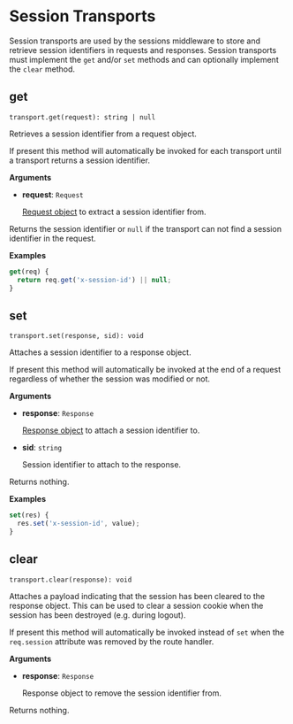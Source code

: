 Session Transports
==================

Session transports are used by the sessions middleware to store and retrieve session identifiers in requests and responses. Session transports must implement the `get` and/or `set` methods and can optionally implement the `clear` method.

get
---

`transport.get(request): string | null`

Retrieves a session identifier from a request object.

If present this method will automatically be invoked for each transport until a transport returns a session identifier.

**Arguments**

* **request**: `Request`

  [Request object](../../Router/Request.md) to extract a session identifier from.

Returns the session identifier or `null` if the transport can not find a session identifier in the request.

**Examples**

```js
get(req) {
  return req.get('x-session-id') || null;
}
```

set
---

`transport.set(response, sid): void`

Attaches a session identifier to a response object.

If present this method will automatically be invoked at the end of a request regardless of whether the session was modified or not.

**Arguments**

* **response**: `Response`

  [Response object](../../Router/Response.md) to attach a session identifier to.

* **sid**: `string`

  Session identifier to attach to the response.

Returns nothing.

**Examples**

```js
set(res) {
  res.set('x-session-id', value);
}
```

clear
-----

`transport.clear(response): void`

Attaches a payload indicating that the session has been cleared to the response object.
This can be used to clear a session cookie when the session has been destroyed (e.g. during logout).

If present this method will automatically be invoked instead of `set` when the `req.session` attribute was removed by the route handler.

**Arguments**

* **response**: `Response`

  Response object to remove the session identifier from.

Returns nothing.
